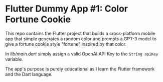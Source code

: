 # Flutter Dummy App #1: Color Fortune Cookie

This repo contains the Flutter project that builds a cross-platform mobile app that simple generates a random color and prompts a GPT-3 model to give a fortune cookie style "fortune" inspired by that color.

In *lib/main.dart* simply assign a valid OpenAI API Key to the `String apiKey` variable.

The app's purpose is purely educational as I learn the Flutter framework and the Dart language.
